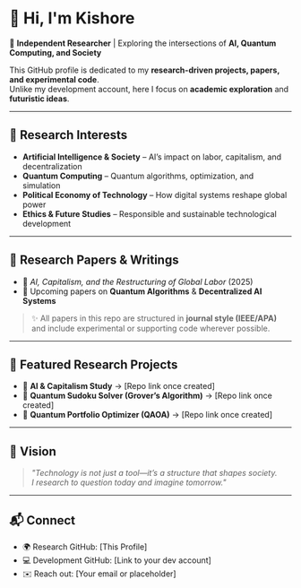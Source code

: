 # 👋 Hi, I'm Kishore  

🚀 **Independent Researcher** | Exploring the intersections of **AI, Quantum Computing, and Society**  

This GitHub profile is dedicated to my **research-driven projects, papers, and experimental code**.  
Unlike my development account, here I focus on **academic exploration** and **futuristic ideas**.  

---

## 🔬 Research Interests  
- **Artificial Intelligence & Society** – AI’s impact on labor, capitalism, and decentralization  
- **Quantum Computing** – Quantum algorithms, optimization, and simulation  
- **Political Economy of Technology** – How digital systems reshape global power  
- **Ethics & Future Studies** – Responsible and sustainable technological development  

---

## 📄 Research Papers & Writings  
- 📝 *AI, Capitalism, and the Restructuring of Global Labor* (2025)  
- 📝 Upcoming papers on **Quantum Algorithms** & **Decentralized AI Systems**  

> ✨ All papers in this repo are structured in **journal style (IEEE/APA)** and include experimental or supporting code wherever possible.  

---

## 📂 Featured Research Projects  
- 🔗 **AI & Capitalism Study** → [Repo link once created]  
- 🔗 **Quantum Sudoku Solver (Grover’s Algorithm)** → [Repo link once created]  
- 🔗 **Quantum Portfolio Optimizer (QAOA)** → [Repo link once created]  

---

## 🌌 Vision  
> *"Technology is not just a tool—it’s a structure that shapes society.  
I research to question today and imagine tomorrow."*  

---

## 📬 Connect  
- 🌍 Research GitHub: [This Profile]  
- 💻 Development GitHub: [Link to your dev account]  
- ✉️ Reach out: [Your email or placeholder]

<!--
**kishore-researcher/Kishore-researcher** is a ✨ _special_ ✨ repository because its `README.md` (this file) appears on your GitHub profile.

Here are some ideas to get you started:

- 🔭 I’m currently working on ...
- 🌱 I’m currently learning ...
- 👯 I’m looking to collaborate on ...
- 🤔 I’m looking for help with ...
- 💬 Ask me about ...
- 📫 How to reach me: ...
- 😄 Pronouns: ...
- ⚡ Fun fact: ...
-->

